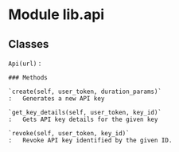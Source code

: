 Module lib.api
==============

Classes
-------

`Api(url)`
:   

    ### Methods

    `create(self, user_token, duration_params)`
    :   Generates a new API key

    `get_key_details(self, user_token, key_id)`
    :   Gets API key details for the given key

    `revoke(self, user_token, key_id)`
    :   Revoke API key identified by the given ID.